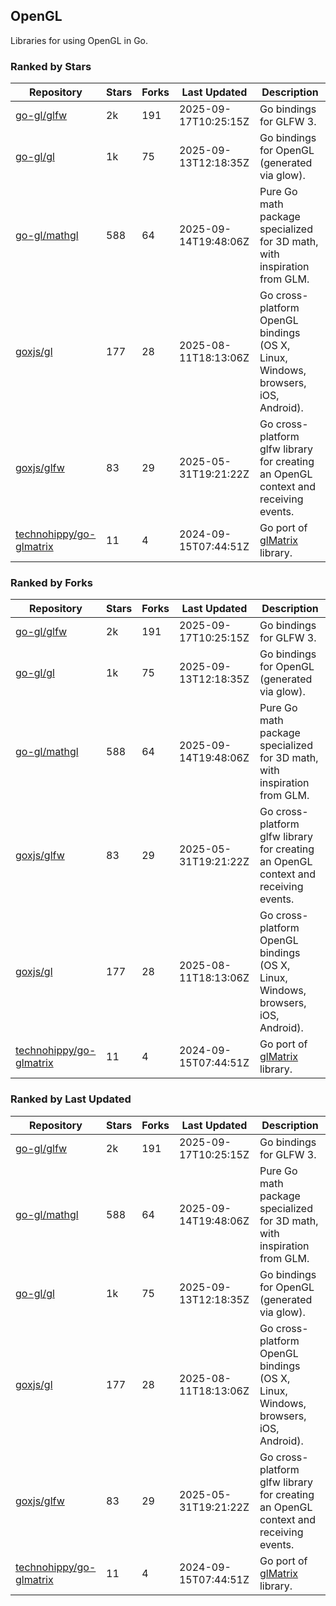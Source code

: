 ## OpenGL

Libraries for using OpenGL in Go.

### Ranked by Stars

| Repository | Stars | Forks | Last Updated | Description | 
|------------|-------|-------|--------------|-------------|
| [go-gl/glfw](https://github.com/go-gl/glfw) | 2k | 191 | 2025-09-17T10:25:15Z |  Go bindings for GLFW 3. |
| [go-gl/gl](https://github.com/go-gl/gl) | 1k | 75 | 2025-09-13T12:18:35Z |  Go bindings for OpenGL (generated via glow). |
| [go-gl/mathgl](https://github.com/go-gl/mathgl) | 588 | 64 | 2025-09-14T19:48:06Z |  Pure Go math package specialized for 3D math, with inspiration from GLM. |
| [goxjs/gl](https://github.com/goxjs/gl) | 177 | 28 | 2025-08-11T18:13:06Z |  Go cross-platform OpenGL bindings (OS X, Linux, Windows, browsers, iOS, Android). |
| [goxjs/glfw](https://github.com/goxjs/glfw) | 83 | 29 | 2025-05-31T19:21:22Z |  Go cross-platform glfw library for creating an OpenGL context and receiving events. |
| [technohippy/go-glmatrix](https://github.com/technohippy/go-glmatrix) | 11 | 4 | 2024-09-15T07:44:51Z |  Go port of [glMatrix](https://glmatrix.net/) library. |

### Ranked by Forks

| Repository | Stars | Forks | Last Updated | Description | 
|------------|-------|-------|--------------|-------------|
| [go-gl/glfw](https://github.com/go-gl/glfw) | 2k | 191 | 2025-09-17T10:25:15Z |  Go bindings for GLFW 3. |
| [go-gl/gl](https://github.com/go-gl/gl) | 1k | 75 | 2025-09-13T12:18:35Z |  Go bindings for OpenGL (generated via glow). |
| [go-gl/mathgl](https://github.com/go-gl/mathgl) | 588 | 64 | 2025-09-14T19:48:06Z |  Pure Go math package specialized for 3D math, with inspiration from GLM. |
| [goxjs/glfw](https://github.com/goxjs/glfw) | 83 | 29 | 2025-05-31T19:21:22Z |  Go cross-platform glfw library for creating an OpenGL context and receiving events. |
| [goxjs/gl](https://github.com/goxjs/gl) | 177 | 28 | 2025-08-11T18:13:06Z |  Go cross-platform OpenGL bindings (OS X, Linux, Windows, browsers, iOS, Android). |
| [technohippy/go-glmatrix](https://github.com/technohippy/go-glmatrix) | 11 | 4 | 2024-09-15T07:44:51Z |  Go port of [glMatrix](https://glmatrix.net/) library. |

### Ranked by Last Updated

| Repository | Stars | Forks | Last Updated | Description | 
|------------|-------|-------|--------------|-------------|
| [go-gl/glfw](https://github.com/go-gl/glfw) | 2k | 191 | 2025-09-17T10:25:15Z |  Go bindings for GLFW 3. |
| [go-gl/mathgl](https://github.com/go-gl/mathgl) | 588 | 64 | 2025-09-14T19:48:06Z |  Pure Go math package specialized for 3D math, with inspiration from GLM. |
| [go-gl/gl](https://github.com/go-gl/gl) | 1k | 75 | 2025-09-13T12:18:35Z |  Go bindings for OpenGL (generated via glow). |
| [goxjs/gl](https://github.com/goxjs/gl) | 177 | 28 | 2025-08-11T18:13:06Z |  Go cross-platform OpenGL bindings (OS X, Linux, Windows, browsers, iOS, Android). |
| [goxjs/glfw](https://github.com/goxjs/glfw) | 83 | 29 | 2025-05-31T19:21:22Z |  Go cross-platform glfw library for creating an OpenGL context and receiving events. |
| [technohippy/go-glmatrix](https://github.com/technohippy/go-glmatrix) | 11 | 4 | 2024-09-15T07:44:51Z |  Go port of [glMatrix](https://glmatrix.net/) library. |


